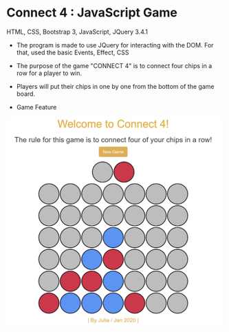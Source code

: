 # Connect 4 : JavaScript Game


HTML, CSS, Bootstrap 3, JavaScript, JQuery 3.4.1

- The program is made to use JQuery for interacting with the DOM. For that, used the basic Events, Effect, CSS    

- The purpose of the game "CONNECT 4" is to connect four chips in a row for a player to win. 
- Players will put their chips in one by one from the bottom of the game board. 

- Game Feature

<img src="images/Capture.JPG" width="600px">
